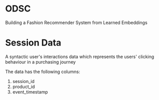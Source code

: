# ODSC
Building a Fashion Recommender System from Learned Embeddings


# Session Data
A syntactic user's interactions data which represents the users' clicking behaviour in a purchasing journey

The data has the following columns:

1) session_id
2) product_id
3) event_timestamp


